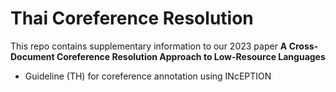 # Thai Coreference Resolution

This repo contains supplementary information to our 2023 paper **A Cross-Document Coreference Resolution Approach to Low-Resource Languages**

- Guideline (TH) for coreference annotation using INcEPTION
